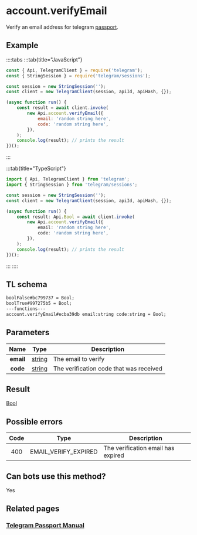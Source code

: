# account.verifyEmail

Verify an email address for telegram [passport](https://core.telegram.org/passport).

## Example

::::tabs
:::tab{title="JavaScript"}

```js
const { Api, TelegramClient } = require('telegram');
const { StringSession } = require('telegram/sessions');

const session = new StringSession('');
const client = new TelegramClient(session, apiId, apiHash, {});

(async function run() {
    const result = await client.invoke(
        new Api.account.verifyEmail({
            email: 'random string here',
            code: 'random string here',
        }),
    );
    console.log(result); // prints the result
})();
```

:::

:::tab{title="TypeScript"}

```ts
import { Api, TelegramClient } from 'telegram';
import { StringSession } from 'telegram/sessions';

const session = new StringSession('');
const client = new TelegramClient(session, apiId, apiHash, {});

(async function run() {
    const result: Api.Bool = await client.invoke(
        new Api.account.verifyEmail({
            email: 'random string here',
            code: 'random string here',
        }),
    );
    console.log(result); // prints the result
})();
```

:::
::::

## TL schema

```txt
boolFalse#bc799737 = Bool;
boolTrue#997275b5 = Bool;
---functions---
account.verifyEmail#ecba39db email:string code:string = Bool;
```

## Parameters

|   Name    | Type                                            | Description                             |
| :-------: | ----------------------------------------------- | --------------------------------------- |
| **email** | [string](https://core.telegram.org/type/string) | The email to verify                     |
| **code**  | [string](https://core.telegram.org/type/string) | The verification code that was received |

## Result

[Bool](https://core.telegram.org/type/Bool)

## Possible errors

| Code | Type                 | Description                        |
| :--: | -------------------- | ---------------------------------- |
| 400  | EMAIL_VERIFY_EXPIRED | The verification email has expired |

## Can bots use this method?

Yes

## Related pages

### [Telegram Passport Manual](https://core.telegram.org/passport)
